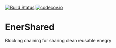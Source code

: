 [![Build Status](https://travis-ci.org/steve1rm/EnerShared.svg?branch=master)](https://travis-ci.org/steve1rm/EnerShared)
[![codecov.io](https://codecov.io/gh/steve1rm/EnerShared/coverage.svg?branch=master)](https://codecov.io/gh/steve1rm/EnerShared/branch/master)

# EnerShared
Blocking chaining for sharing clean reusable enegry
